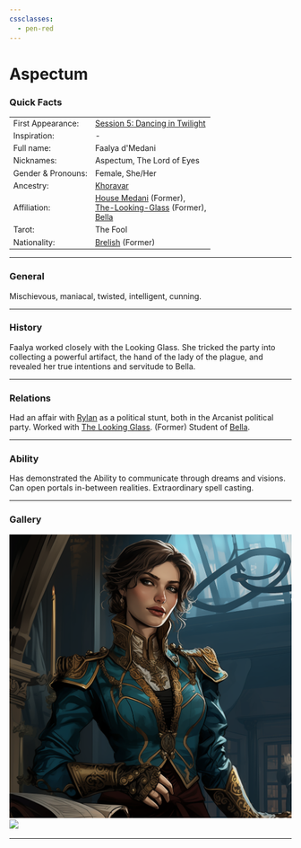 ```yaml
---
cssclasses:
  - pen-red
---
```

<link rel="stylesheet" href="https://cdn.jsdelivr.net/npm/rpg-awesome@latest/css/rpg-awesome.min.css"> 
<link rel="stylesheet" href="https://cdn.jsdelivr.net/npm/remixicon@4.5.0/fonts/remixicon.min.css"> 

# Aspectum <i class="ra ra-bleeding-eye"></i> 



### Quick Facts

|                    |                                                                                                                                                                   |
| ------------------ | ----------------------------------------------------------------------------------------------------------------------------------------------------------------- |
| First Appearance:  | [Session 5: Dancing in Twilight](../-Session-Notes/-1-Gathering-Storms/Session-5--Dancing-in-Twilight.md)                                                         |
| Inspiration:       | -                                                                                                                                                                 |
| Full name:         | Faalya d'Medani                                                                                                                                                   |
| Nicknames:         | Aspectum, The Lord of Eyes                                                                                                                                        |
| Gender & Pronouns: | Female, She/Her                                                                                                                                                   |
| Ancestry:          | [Khoravar](https://eberron.fandom.com/wiki/Half-elf)                                                                                                              |
| Affiliation:       | [House Medani](https://eberron.fandom.com/wiki/House_Medani) (Former), <br> [The-Looking-Glass](../-Groups/The-Looking-Glass.md) (Former), <br> [Bella](Bella.md) |
| Tarot:             | The Fool                                                                                                                                                          |
| Nationality:       | [Brelish](https://eberron.fandom.com/wiki/Breland) (Former)                                                                                                       |
***
### General <i class="ri-checkbox-blank-line"></i>
Mischievous, maniacal, twisted, intelligent, cunning.

***
### History <i class="ri-history-line"></i>
Faalya worked closely with the Looking Glass.
She tricked the party into collecting a powerful artifact, the hand of the lady of the plague, and revealed her true intentions and servitude to Bella.

***
### Relations <i class="ri-user-line"></i>
Had an affair with [Rylan](Rylan.md) as a political stunt, both in the Arcanist political party.
Worked with [The Looking Glass](../-Groups/The-Looking-Glass.md). (Former)
Student of [Bella](Bella.md).

***
### Ability <i class="ri-star-line"></i>
Has demonstrated the Ability <i class="ri-star-line"></i> to communicate through dreams and visions. Can open portals in-between realities. Extraordinary spell casting.

***
### Gallery <i class="ri-image-line"></i>

![Fallya1](-images/Fallya1.png)
![](../../../../../../Pasted%20image%2020241130103105.png)
***
